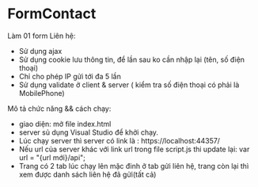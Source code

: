 # FormContact
Làm 01 form Liên hệ:  
- Sử dụng ajax  
- Sử dụng cookie lưu thông tin, để lần sau ko cần nhập lại (tên, số điện thoại)  
- Chỉ cho phép IP gửi tới đa 5 lần  
- Sử dụng validate ở client &amp; server ( kiểm tra số điện thoại có phải là MobilePhone)

Mô tả chức năng && cách chạy:
+ giao diện: mở file index.html
+ server sủ dụng Visual Studio để khởi chạy.
+ Lúc chạy server thì server có link là : https://localhost:44357/
+ Nếu url của server khác với link url trong file script.js thi update lại: var url = "{url mới}/api";
+ Trang có 2 tab lúc chạy lên mặc đinh ở tab gửi liên hệ, trang còn lại thì xem được danh sách liên hệ đã gửi(tất cả)
